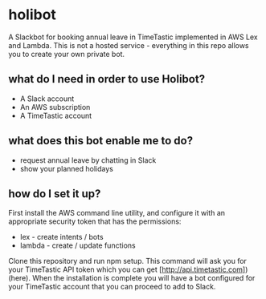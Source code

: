 # holibot

A Slackbot for booking annual leave in TimeTastic implemented in AWS Lex and Lambda. This is not a hosted service - everything in this repo allows you to create your own private bot.

## what do I need in order to use Holibot?

* A Slack account
* An AWS subscription
* A TimeTastic account

## what does this bot enable me to do?

* request annual leave by chatting in Slack
* show your planned holidays

## how do I set it up?

First install the AWS command line utility, and configure it with an appropriate security token that has the permissions:

* lex - create intents / bots
* lambda - create / update functions

Clone this repository and run npm setup. This command will ask you for your TimeTastic API token which you can get [http://api.timetastic.com])(here). When the installation is complete you will have a bot configured for your TimeTastic account that you can proceed to add to Slack.